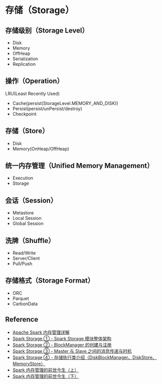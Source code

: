 # 存储（Storage）

## 存储级别（Storage Level）

* Disk
* Memory
* OffHeap
* Serialization
* Replication

## 操作（Operation）

LRU(Least Recently Used)

* Cache(persist(StorageLevel.MEMORY_AND_DISK))
* Persist(persist/unPersist/destroy)
* Checkpoint

## 存储（Store）

* Disk
* Memory(OnHeap/OffHeap)

## 统一内存管理（Unified Memory Management）

* Execution
* Storage

## 会话（Session）

* Metastore
* Local Session
* Global Session

## 洗牌（Shuffle）

* Read/Write
* Server/Client
* Pull/Push

## 存储格式（Storage Format）

* ORC
* Parquet
* CarbonData

## Reference

* [Apache Spark 内存管理详解](https://www.ibm.com/developerworks/cn/analytics/library/ba-cn-apache-spark-memory-management/)
* [Spark Storage ① - Spark Storage 模块整体架构](https://www.jianshu.com/p/730eed6a98d2)
* [Spark Storage ② - BlockManager 的创建与注册](https://www.jianshu.com/p/356db9726d04)
* [Spark Storage ③ - Master 与 Slave 之间的消息传递与时机](https://www.jianshu.com/p/7a7ff2c19635)
* [Spark Storage ④ - 存储执行类介绍（DiskBlockManager、DiskStore、MemoryStore）](https://www.jianshu.com/p/19e36d0781b5)
* [Spark 内存管理的前世今生（上）](https://www.jianshu.com/p/999ef21dffe8)
* [Spark 内存管理的前世今生（下）](https://www.jianshu.com/p/211505ae3fb3)